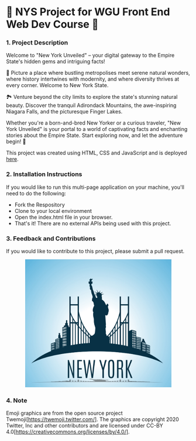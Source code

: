 # 🗽 NYS Project for WGU Front End Web Dev Course 🌆

### 1. Project Description

Welcome to "New York Unveiled" – your digital gateway to the Empire State's hidden gems and intriguing facts!

🗽 Picture a place where bustling metropolises meet serene natural wonders, where history intertwines with modernity, and where diversity thrives at every corner. Welcome to New York State.

🏞️ Venture beyond the city limits to explore the state's stunning natural beauty. Discover the tranquil Adirondack Mountains, the awe-inspiring Niagara Falls, and the picturesque Finger Lakes.

Whether you're a born-and-bred New Yorker or a curious traveler, "New York Unveiled" is your portal to a world of captivating facts and enchanting stories about the Empire State. Start exploring now, and let the adventure begin! 🌟

This project was created using HTML, CSS and JavaScript and is deployed [here](https://new-york-state.netlify.app/).

### 2. Installation Instructions

If you would like to run this multi-page application on your machine, you'll need to do the following:

* Fork the Respository
* Clone to your local environment
* Open the index.html file in your browser.
* That's it! There are no external APIs being used with this project.

### 3. Feedback and Contributions

If you would like to contribute to this project, please submit a pull request. 
<p align="center">
  <img src="assets/ny_img.jpg" width="400" height="350">
</p>

### 4. Note

Emoji graphics are from the open source project Twemoji[https://twemoji.twitter.com/]. The graphics are copyright 2020 Twitter, Inc and other contributors and are licensed under CC-BY 4.0[https://creativecommons.org/licenses/by/4.0/]. 
